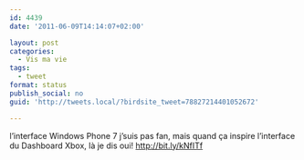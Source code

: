 ```yaml
---
id: 4439
date: '2011-06-09T14:14:07+02:00'

layout: post
categories:
  - Vis ma vie
tags:
  - tweet
format: status
publish_social: no
guid: 'http://tweets.local/?birdsite_tweet=78827214401052672'

---
```


l’interface Windows Phone 7 j’suis pas fan, mais quand ça inspire l’interface du Dashboard Xbox, là je dis oui! http://bit.ly/kNfITf